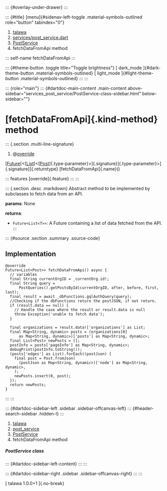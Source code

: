 ::: {#overlay-under-drawer}
:::

::: {#title}
[menu]{#sidenav-left-toggle .material-symbols-outlined role="button"
tabindex="0"}

1.  [talawa](../../index.html)
2.  [services/post_service.dart](../../services_post_service/)
3.  [PostService](../../services_post_service/PostService-class.html)
4.  fetchDataFromApi method

::: self-name
fetchDataFromApi
:::

::: {#theme-button .toggle title="Toggle brightness"}
[ dark_mode ]{#dark-theme-button .material-symbols-outlined} [
light_mode ]{#light-theme-button .material-symbols-outlined}
:::
:::

::: {role="main"}
::: {#dartdoc-main-content .main-content above-sidebar="services_post_service/PostService-class-sidebar.html" below-sidebar=""}
<div>

# [fetchDataFromApi]{.kind-method} method

</div>

::: {.section .multi-line-signature}
<div>

1.  @[override](https://api.flutter.dev/flutter/dart-core/override-constant.html)

</div>

[[Future](https://api.flutter.dev/flutter/dart-core/Future-class.html)[\<[[List](https://api.flutter.dev/flutter/dart-core/List-class.html)[\<[[Post](../../models_post_post_model/Post-class.html)]{.type-parameter}\>]{.signature}]{.type-parameter}\>]{.signature}]{.returntype}
[fetchDataFromApi]{.name}()

::: features
[override]{.feature}
:::
:::

::: {.section .desc .markdown}
Abstract method to be implemented by subclasses to fetch data from an
API.

**params**: None

**returns**:

-   `Future<List<T>>`: A Future containing a list of data fetched from
    the API.
:::

::: {#source .section .summary .source-code}
## Implementation

``` language-dart
@override
Future<List<Post>> fetchDataFromApi() async {
  // variables
  final String currentOrgID = _currentOrg.id!;
  final String query =
      PostQueries().getPostsById(currentOrgID, after, before, first, last);
  final result = await _dbFunctions.gqlAuthQuery(query);
  //Checking if the dbFunctions return the postJSON, if not return.
  if (result.data == null) {
    // Handle the case where the result or result.data is null
    throw Exception('unable to fetch data');
  }

  final organizations = result.data!['organizations'] as List;
  final Map<String, dynamic> posts = (organizations[0]
      as Map<String, dynamic>)['posts'] as Map<String, dynamic>;
  final List<Post> newPosts = [];
  postInfo = posts['pageInfo'] as Map<String, dynamic>;
  debugPrint(postInfo.toString());
  (posts['edges'] as List).forEach((postJson) {
    final post = Post.fromJson(
      (postJson as Map<String, dynamic>)['node'] as Map<String, dynamic>,
    );
    newPosts.insert(0, post);
  });
  return newPosts;
}
```
:::
:::

::: {#dartdoc-sidebar-left .sidebar .sidebar-offcanvas-left}
::: {#header-search-sidebar .hidden-l}
:::

1.  [talawa](../../index.html)
2.  [post_service](../../services_post_service/)
3.  [PostService](../../services_post_service/PostService-class.html)
4.  fetchDataFromApi method

##### PostService class

::: {#dartdoc-sidebar-left-content}
:::
:::

::: {#dartdoc-sidebar-right .sidebar .sidebar-offcanvas-right}
:::
:::

[ talawa 1.0.0+1 ]{.no-break}
